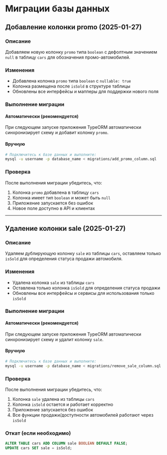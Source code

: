 # Миграции базы данных

## Добавление колонки promo (2025-01-27)

### Описание
Добавляем новую колонку `promo` типа `boolean` с дефолтным значением `null` в таблицу `cars` для обозначения промо-автомобилей.

### Изменения
- Добавлена колонка `promo` типа `boolean` с `nullable: true`
- Колонка размещена после `isSold` в структуре таблицы
- Обновлены все интерфейсы и мапперы для поддержки нового поля

### Выполнение миграции

#### Автоматически (рекомендуется)
При следующем запуске приложения TypeORM автоматически синхронизирует схему и добавит колонку `promo`.

#### Вручную
```bash
# Подключитесь к базе данных и выполните:
mysql -u username -p database_name < migrations/add_promo_column.sql
```

### Проверка
После выполнения миграции убедитесь, что:
1. Колонка `promo` добавлена в таблицу `cars`
2. Колонка имеет тип `boolean` и может быть `null`
3. Приложение запускается без ошибок
4. Новое поле доступно в API и клиентах

---

## Удаление колонки sale (2025-01-27)

### Описание
Удаляем дублирующую колонку `sale` из таблицы `cars`, оставляем только `isSold` для определения статуса продажи автомобиля.

### Изменения
- Удалена колонка `sale` из таблицы `cars`
- Оставлена только колонка `isSold` для определения статуса продажи
- Обновлены все интерфейсы и сервисы для использования только `isSold`

### Выполнение миграции

#### Автоматически (рекомендуется)
При следующем запуске приложения TypeORM автоматически синхронизирует схему и удалит колонку `sale`.

#### Вручную
```bash
# Подключитесь к базе данных и выполните:
mysql -u username -p database_name < migrations/remove_sale_column.sql
```

### Проверка
После выполнения миграции убедитесь, что:
1. Колонка `sale` удалена из таблицы `cars`
2. Колонка `isSold` остается и работает корректно
3. Приложение запускается без ошибок
4. Все функции продажи/доступности автомобилей работают через `isSold`

### Откат (если необходимо)
```sql
ALTER TABLE cars ADD COLUMN sale BOOLEAN DEFAULT FALSE;
UPDATE cars SET sale = isSold;
```
